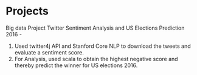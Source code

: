 # Projects
Big data Project
Twitter Sentiment Analysis and US Elections Prediction 2016 -
1) Used twitter4j API and Stanford Core NLP to download the tweets and evaluate a sentiment score.
2) For Analysis, used scala to obtain the highest negative score and thereby predict the winner for US elections 2016.
